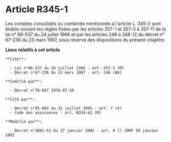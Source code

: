 # Article R345-1

Les comptes consolidés ou combinés mentionnés à l'article L. 345-2 sont établis suivant les règles fixées par les articles
357-1 et 357-3 à 357-11 de la loi n° 66-537 du 24 juillet 1966 et par les articles 248 à 248-12 du décret n° 67-236 du 23
mars 1967, sous réserve des dispositions du présent chapitre.

**Liens relatifs à cet article**

	**Cite**:

	  - Loi n°66-537 du 24 juillet 1966 - art. 357-1 (M)
	  - Décret n°67-236 du 23 mars 1967 - art. 248 (Ab)

	**Codifié par**:

	  - Décret n°76-667 1976-07-16

	**Cité par**:

	  - Décret n°95-883 du 31 juillet 1995 - art. 7 (V)
	  - Code des assurances - art. R334-42 (M)

	**Modifié par**:

	  - Décret n°2001-51 du 17 janvier 2001 - art. 4 () JORF 19 janvier 2001
